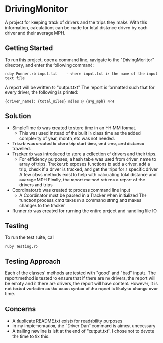 # DrivingMonitor
A project for keeping track of drivers and the trips they make. With this information,
calculations can be made for total distance driven by each driver and their average MPH.   

## Getting Started
To run this project, open a command line, navigate to the "DrivingMonitor" directory,
and enter the following command: 
```
ruby Runner.rb input.txt 	- where input.txt is the name of the input text file
```

A report will be written to "output.txt"
The report is formatted such that for every driver, the following is printed:
```
{driver_name}: {total_miles} miles @ {avg_mph} MPH
```

## Solution
- SimpleTime.rb was created to store time in an HH:MM format. 
  * This was used instead of the built in class time as the added complexity of year,
	month, etc was not needed.
- Trip.rb was created to store trip start time, end time, and distance travelled.
- Tracker.rb was introduced to store a collection of drivers and their trips.
  * For efficiency purposes, a hash table was used from driver_name to array of trips.
	Tracker.rb exposes functions to add a driver, add a trip, check if a driver is tracked,
	and get the trips for a specific driver
	A few class methods exist to help with calculating total distance and average MPH
	Finally, the report method returns a report of the drivers and trips
- Coordinator.rb was created to process command line input
  * A Coordinator must be passed in a Tracker when initialized
	The function process_cmd takes in a command string and makes changes to the tracker
- Runner.rb was created for running the entire project and handling file IO
	
## Testing
To run the test suite, call
```
ruby Testing.rb
```
	
## Testing Approach
Each of the classes' methods are tested with "good" and "bad" inputs. The report method is tested to ensure that if there are no drivers, the report will be empty and if there are drivers, the report will have content. However, it is not tested verbatim as the exact syntax of the report is likely to change over time. 
	
## Concerns
- A duplicate README.txt exists for readability purposes
- In my implementation, the "Driver Dan" command is almost unecessary
- A trailing newline is left at the end of "output.txt". I chose not to devote the time to fix this.
